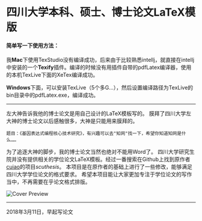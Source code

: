 # 四川大学本科、硕士、博士论文LaTeX模版

#### 简单写一下使用方法：
我**Mac**下使用TexStudio没有编译成功，后来由于比较熟悉intellj，就直接在intellj中安装的一个**Texify**插件。编译的时候没有用插件自带的pdfLatex编译器，使用的本机TexLive下面的XeTex编译成功。

**Windows**下面，可以安装TexLive（5个多G...），然后设置编译路径为TexLive的bin目录中的pdfLatex.exe，编译成功。

---

左大神告诉我他的博士论文是用自己设计的LaTeX模板写的。
膜拜了四川大学左大神的博士论文以后感触很多，大神是只能用来膜拜的。

`题目：《基因表达式编程核心技术研究》，有兴趣可以去"知网"找一下，希望你知道知网是什么……`

为了追逐大神的脚步，我的博士论文当然也绝对不能用Word了。
四川大学研究生院并没有提供相关的学位论文LaTeX模板。经过一番搜索在Github上找到原作者[cuiao][link1]的项目*scuthesis*。
本项目是在原作者的基础上进行了一些修改，能够满足四川大学学位论文的格式要求。
希望本项目能让大家更加专注于学位论文的写作当中，不再需要在乎论文格式排版。

[link1]: https://github.com/cuiao/SCU_ThesisDissertation_LaTeXTemplate
![Cover Preview](/Template/Components/Images/cover.png "Cover Preview")

---

2018年3月11日，早起写论文
